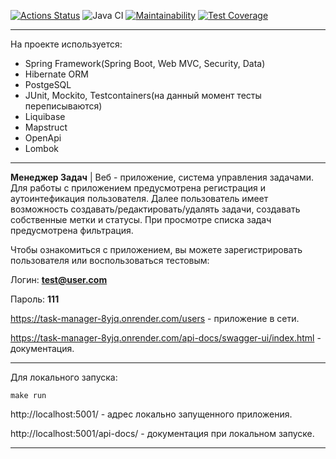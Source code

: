 [![Actions Status](https://github.com/a-oselkov/java-project-73/workflows/hexlet-check/badge.svg)](https://github.com/a-oselkov/java-project-73/actions)
![Java CI](https://github.com/a-oselkov/java-project-73/actions/workflows/Java-CI.yml/badge.svg)
[![Maintainability](https://api.codeclimate.com/v1/badges/ac87fdb9caec56dfac5b/maintainability)](https://codeclimate.com/github/a-oselkov/java-project-73/maintainability)
[![Test Coverage](https://api.codeclimate.com/v1/badges/ac87fdb9caec56dfac5b/test_coverage)](https://codeclimate.com/github/a-oselkov/java-project-73/test_coverage)
___
На проекте используется: 
- Spring Framework(Spring Boot, Web MVC, Security, Data)
- Hibernate ORM
- PostgeSQL
- JUnit, Mockito, Testcontainers(на данный момент тесты переписываются)
- Liquibase
- Mapstruct
- OpenApi
- Lombok
___

**Менеджер Задач** | Веб - приложение, система управления задачами. Для работы с приложением предусмотрена регистрация и аутоинтефикация пользователя. Далее пользователь имеет возможность создавать/редактировать/удалять задачи, создавать собственные метки и статусы. При просмотре списка задач предусмотрена фильтрация.


Чтобы ознакомиться с приложением, вы можете зарегистрировать пользователя или воспользоваться тестовым:

Логин: **test@user.com**

Пароль: **111**


https://task-manager-8yjq.onrender.com/users - приложение в сети.

https://task-manager-8yjq.onrender.com/api-docs/swagger-ui/index.html - документация.
___
Для локального запуска:
```
make run
```

http://localhost:5001/ - адрес локально запущенного приложения.

http://localhost:5001/api-docs/ - документация при локальном запуске.
___

